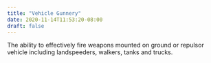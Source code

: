 ```yaml
---
title: "Vehicle Gunnery"
date: 2020-11-14T11:53:20-08:00
draft: false
---
```


The ability to effectively fire weapons mounted on ground or repulsor vehicle including landspeeders, walkers, tanks and trucks.